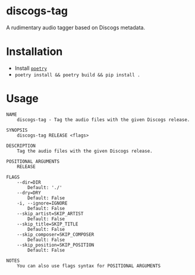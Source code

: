discogs-tag
===========

A rudimentary audio tagger based on Discogs metadata.

# Installation
- Install [`poetry`](https://python-poetry.org/docs/#installation)
- `poetry install && poetry build && pip install .`

# Usage
```shell
NAME
    discogs-tag - Tag the audio files with the given Discogs release.

SYNOPSIS
    discogs-tag RELEASE <flags>

DESCRIPTION
    Tag the audio files with the given Discogs release.

POSITIONAL ARGUMENTS
    RELEASE

FLAGS
    --dir=DIR
        Default: './'
    --dry=DRY
        Default: False
    -i, --ignore=IGNORE
        Default: False
    --skip_artist=SKIP_ARTIST
        Default: False
    --skip_title=SKIP_TITLE
        Default: False
    --skip_composer=SKIP_COMPOSER
        Default: False
    --skip_position=SKIP_POSITION
        Default: False

NOTES
    You can also use flags syntax for POSITIONAL ARGUMENTS
```
